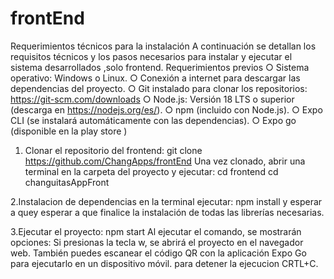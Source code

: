 # frontEnd

Requerimientos técnicos para la instalación
A continuación se detallan los requisitos técnicos y los pasos necesarios para instalar y ejecutar el sistema desarrollados ,solo frontend.
    Requerimientos previos
        ○ Sistema operativo: Windows o Linux.
        ○ Conexión a internet para descargar las dependencias del proyecto.
        ○ Git instalado para clonar los repositorios: https://git-scm.com/downloads
        ○ Node.js: Versión 18 LTS o superior (descarga en https://nodejs.org/es/).
        ○ npm (incluido con Node.js).
        ○ Expo CLI (se instalará automáticamente con las dependencias).
        ○ Expo go (disponible en la play store )


1. Clonar el repositorio del frontend:
       git clone https://github.com/ChangApps/frontEnd
        Una vez clonado, abrir una terminal en la carpeta del proyecto y ejecutar:
                                                                                  cd frontend
                                                                                  cd changuitasAppFront

2.Instalacion de dependencias 
    en la terminal ejecutar:  npm install  y esperar a quey esperar a que finalice la instalación de todas las librerías necesarias.

3.Ejecutar el proyecto:
                         npm start
  Al ejecutar el comando, se mostrarán opciones:
                                                Si presionas la tecla w, se abrirá el proyecto en el navegador web.
                                                También puedes escanear el código QR con la aplicación Expo Go para ejecutarlo en un dispositivo móvil.
  para detener la ejecucion CRTL+C.
